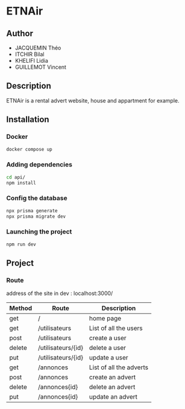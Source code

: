 # ETNAir

## Author
- JACQUEMIN Théo
- ITCHIR Bilal
- KHELIFI Lidia
- GUILLEMOT Vincent

## Description

ETNAir is a rental advert website, house and appartment for example.

## Installation

### Docker

```bash
docker compose up
````

### Adding dependencies

```bash
cd api/
npm install
````

###  Config the database 

```bash
npx prisma generate
npx prisma migrate dev
````

### Launching the project

```bash
npm run dev
````

## Project

### Route
address of the site in dev : localhost:3000/

Method | Route              | Description             |
| ---- | ------------------ | ----------------------- |
get    | /                  | home page               |
get    | /utilisateurs      | List of all the users   |
post   | /utilisateurs      | create a user           |
delete | /utilisateurs/{id} | delete a user           |
put    | /utilisateurs/{id} | update a user           |
get    | /annonces          | List of all the adverts |
post   | /annonces          | create an advert        |
delete | /annonces{id}      | delete an advert        |
put    | /annonces{id}      | update an advert        |
